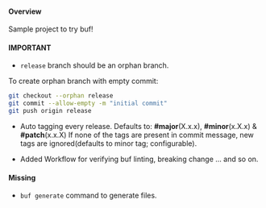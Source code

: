 #### Overview
Sample project to try buf!

#### IMPORTANT
- `release` branch should be an orphan branch.

To create orphan branch with empty commit:
``` bash
git checkout --orphan release
git commit --allow-empty -m "initial commit"
git push origin release
```

- Auto tagging every release. 
  Defaults to: **#major**(X.x.x), **#minor**(x.X.x) & **#patch**(x.x.X)
  If none of the tags are present in commit message, new tags are ignored(defaults to minor tag; configurable).

- Added Workflow for verifying buf linting, breaking change ... and so on.

#### Missing
- `buf generate` command to generate files.
